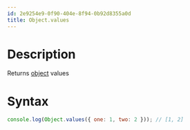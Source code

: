 ```yaml
---
id: 2e9254e9-0f90-404e-8f94-0b92d8355a0d
title: Object.values
---
```


# Description

Returns [object](20200826201605-objects) values

# Syntax

``` javascript
console.log(Object.values({ one: 1, two: 2 })); // [1, 2]
```
